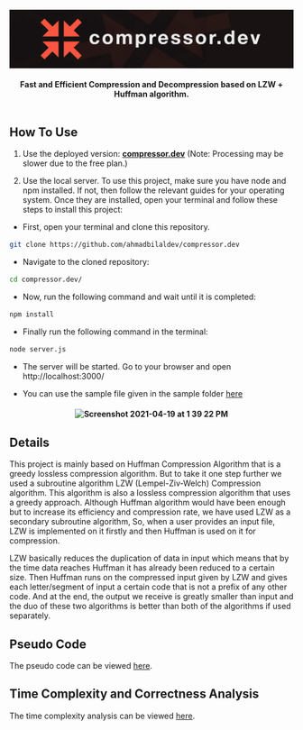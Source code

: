 <h4 align="center">
        <img src="https://github.com/ahmadbilaldev/compressor.dev/blob/master/public/img/compressor.jpg" alt="compressor.dev" />
    <br>
    <br> 
 Fast and Efficient Compression and Decompression based on LZW + Huffman algorithm. 
<br>
</br>


## How To Use 

1. Use the deployed version: [**compressor.dev**](https://compressor-dev.herokuapp.com/) (Note: Processing may be slower due to the free plan.)

2. Use the local server. To use this project, make sure you have node and npm installed. If not, then follow the relevant guides for your operating system. Once they are installed, open your terminal and follow these steps to install this project:

- First, open your terminal and clone this repository. 
```sh
git clone https://github.com/ahmadbilaldev/compressor.dev
```

- Navigate to the cloned repository: 
```sh
cd compressor.dev/
```

- Now, run the following command and wait until it is completed: 
```sh
npm install
```

- Finally run the following command in the terminal: 
```sh
node server.js
```

- The server will be started. Go to your browser and open http://localhost:3000/

- You can use the sample file given in the sample folder [here](https://github.com/ahmadbilaldev/compressor.dev/tree/master/sample)

<h4 align="center"><img width="837" alt="Screenshot 2021-04-19 at 1 39 22 PM" src="https://user-images.githubusercontent.com/19692245/115207052-aaafd500-a114-11eb-86b8-fc6839a80026.png">

## Details

This project is mainly based on Huffman Compression Algorithm that is a greedy lossless compression algorithm. But to take it one step further we used a subroutine algorithm LZW (Lempel-Ziv-Welch) Compression algorithm. This algorithm is also a lossless compression algorithm that uses a greedy approach. Although Huffman algorithm would have been enough but to increase its efficiency and compression rate, we have used LZW as a secondary subroutine algorithm, So, when a user provides an input file, LZW is implemented on it firstly and then Huffman is used on it for compression.

LZW basically reduces the duplication of data in input which means that by the time data reaches Huffman it has already been reduced to a certain size. Then Huffman runs on the compressed input given by LZW and gives each letter/segment of input a certain code that is not a prefix of any other code. And at the end, the output we receive is greatly smaller than input and the duo of these two algorithms is better than both of the algorithms if used separately.


## Pseudo Code

The pseudo code can be viewed [here](/algo/pseudo.md).

## Time Complexity and Correctness Analysis

The time complexity analysis can be viewed [here](/algo/timeComplexity.md).

